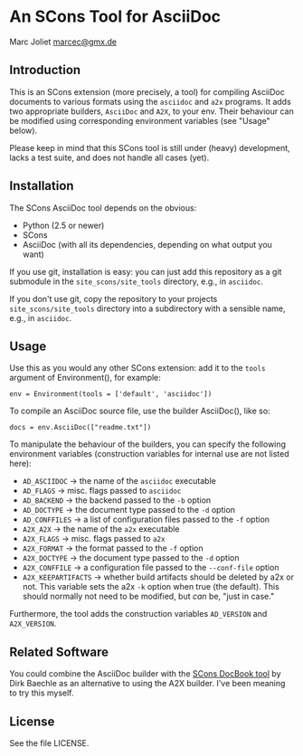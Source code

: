 # An SCons Tool for AsciiDoc
Marc Joliet <marcec@gmx.de>

## Introduction

This is an SCons extension (more precisely, a tool) for compiling AsciiDoc
documents to various formats using the `asciidoc` and `a2x` programs.  It adds
two appropriate builders, `AsciiDoc` and `A2X`, to your env.  Their behaviour
can be modified using corresponding environment variables (see "Usage" below).

Please keep in mind that this SCons tool is still under (heavy) development,
lacks a test suite, and does not handle all cases (yet).

## Installation

The SCons AsciiDoc tool depends on the obvious:

- Python (2.5 or newer)
- SCons
- AsciiDoc (with all its dependencies, depending on what output you want)

If you use git, installation is easy: you can just add this repository as a git
submodule in the `site_scons/site_tools` directory, e.g., in `asciidoc`.

If you don't use git, copy the repository to your projects
`site_scons/site_tools` directory into a subdirectory with a sensible name,
e.g., in `asciidoc`.

## Usage

Use this as you would any other SCons extension: add it to the `tools` argument
of Environment(), for example:

    env = Environment(tools = ['default', 'asciidoc'])

To compile an AsciiDoc source file, use the builder AsciiDoc(), like so:

    docs = env.AsciiDoc(["readme.txt"])

To manipulate the behaviour of the builders, you can specify the following
environment variables (construction variables for internal use are not listed
here):

- `AD_ASCIIDOC`       -> the name of the `asciidoc` executable
- `AD_FLAGS`          -> misc. flags passed to `asciidoc`
- `AD_BACKEND`        -> the backend passed to the `-b` option
- `AD_DOCTYPE`        -> the document type passed to the `-d` option
- `AD_CONFFILES`      -> a list of configuration files passed to the `-f` option
- `A2X_A2X`           -> the name of the `a2x` executable
- `A2X_FLAGS`         -> misc. flags passed to `a2x`
- `A2X_FORMAT`        -> the format passed to the `-f` option
- `A2X_DOCTYPE`       -> the document type passed to the `-d` option
- `A2X_CONFFILE`      -> a configuration file passed to the `--conf-file` option
- `A2X_KEEPARTIFACTS` -> whether build artifacts should be deleted by a2x or
  not.  This variable sets the a2x `-k` option when true (the default).  This
  should normally not need to be modified, but *can* be, "just in case."

Furthermore, the tool adds the construction variables `AD_VERSION` and
`A2X_VERSION`.

## Related Software

You could combine the AsciiDoc builder with the
[SCons DocBook tool](https://bitbucket.org/dirkbaechle/scons_docbook) by Dirk
Baechle as an alternative to using the A2X builder.  I've been meaning to try
this myself.

## License

See the file LICENSE.
